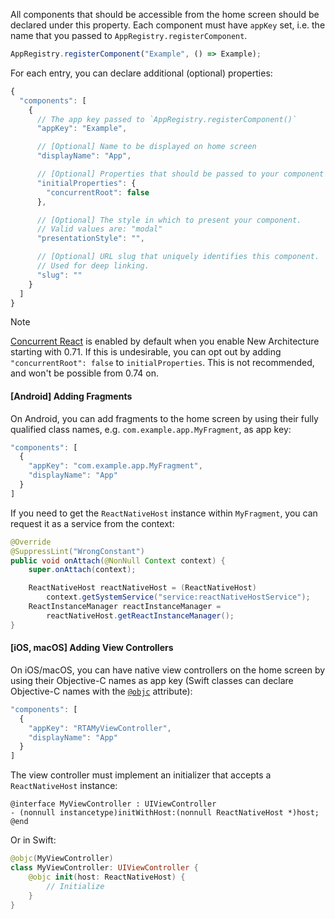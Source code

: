 All components that should be accessible from the home screen should be declared
under this property. Each component must have `appKey` set, i.e. the name that
you passed to `AppRegistry.registerComponent`.

```javascript
AppRegistry.registerComponent("Example", () => Example);
```

For each entry, you can declare additional (optional) properties:

```javascript
{
  "components": [
    {
      // The app key passed to `AppRegistry.registerComponent()`
      "appKey": "Example",

      // [Optional] Name to be displayed on home screen
      "displayName": "App",

      // [Optional] Properties that should be passed to your component
      "initialProperties": {
        "concurrentRoot": false
      },

      // [Optional] The style in which to present your component.
      // Valid values are: "modal"
      "presentationStyle": "",

      // [Optional] URL slug that uniquely identifies this component.
      // Used for deep linking.
      "slug": ""
    }
  ]
}
```

> [!NOTE]
>
> [Concurrent React](https://reactjs.org/blog/2022/03/29/react-v18.html#what-is-concurrent-react)
> is enabled by default when you enable New Architecture starting with 0.71. If
> this is undesirable, you can opt out by adding `"concurrentRoot": false` to
> `initialProperties`. This is not recommended, and won't be possible from 0.74
> on.

<a name='android-adding-fragments' />

#### [Android] Adding Fragments

On Android, you can add fragments to the home screen by using their fully
qualified class names, e.g. `com.example.app.MyFragment`, as app key:

```javascript
"components": [
  {
    "appKey": "com.example.app.MyFragment",
    "displayName": "App"
  }
]
```

If you need to get the `ReactNativeHost` instance within `MyFragment`, you can
request it as a service from the context:

```java
@Override
@SuppressLint("WrongConstant")
public void onAttach(@NonNull Context context) {
    super.onAttach(context);

    ReactNativeHost reactNativeHost = (ReactNativeHost)
        context.getSystemService("service:reactNativeHostService");
    ReactInstanceManager reactInstanceManager =
        reactNativeHost.getReactInstanceManager();
}
```

<a name='ios-macos-adding-view-controllers' />

#### [iOS, macOS] Adding View Controllers

On iOS/macOS, you can have native view controllers on the home screen by using
their Objective-C names as app key (Swift classes can declare Objective-C names
with the
[`@objc`](https://docs.swift.org/swift-book/documentation/the-swift-programming-language/attributes/#objc)
attribute):

```javascript
"components": [
  {
    "appKey": "RTAMyViewController",
    "displayName": "App"
  }
]
```

The view controller must implement an initializer that accepts a
`ReactNativeHost` instance:

```objc
@interface MyViewController : UIViewController
- (nonnull instancetype)initWithHost:(nonnull ReactNativeHost *)host;
@end
```

Or in Swift:

```swift
@objc(MyViewController)
class MyViewController: UIViewController {
    @objc init(host: ReactNativeHost) {
        // Initialize
    }
}
```
